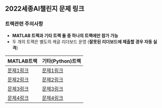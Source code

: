 ## 2022세종AI챌린지 문제 링크

### 트랙관련 주의사항
- **MATLAB 트랙과 기타 트랙 둘 중 하나의 트랙에만 참가 가능**
- 두 개의 트랙은 별도의 캐글 리더보드 운영 (**잘못된 리더보드에 제출할 경우 자동 실격**)

|MATLAB트랙|기타(Python)트랙|
|----------|---------------|
|[문제1링크](https://www.kaggle.com/t/4592ea3cff4140bba31d42305cf9cb65)|[문제1링크](https://www.kaggle.com/t/8af81c6572f84fc19ad5cd33c274fe78)|
|[문제2링크](https://www.kaggle.com/t/16d68c2a60fe4e738a7a526ce517520b)|[문제2링크](https://www.kaggle.com/t/3448b33b5d87497e958a19d9a92b4cc7)|
|[문제3링크](https://www.kaggle.com/t/b685081b519c4d52ad804a008c262b1d)|[문제3링크](https://www.kaggle.com/t/274e527c1576445c8edf3e06e2a9bb4b)|
|[문제4링크](https://www.kaggle.com/t/b83a13cc9a1a42df95bd61036a3dadc1)|[문제4링크](https://www.kaggle.com/t/e687b0e08ef34fc3851ec5cf56a4eb01)|
